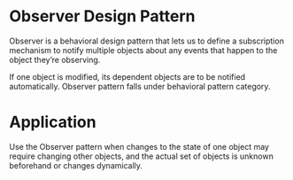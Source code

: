 # Observer Design Pattern

Observer is a behavioral design pattern that lets us to define a subscription mechanism to notify multiple objects about any events that happen to the object they’re observing.

If one object is modified, its dependent objects are to be notified automatically. Observer pattern falls under behavioral pattern category.

# Application

Use the Observer pattern when changes to the state of one object may require changing other objects, and the actual set of objects is unknown beforehand or changes dynamically.
